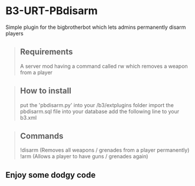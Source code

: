 # B3-URT-PBdisarm
Simple plugin for the bigbrotherbot which lets admins permanently disarm players

>## Requirements
>A server mod having a command called rw which removes a weapon from a player

>## How to install
>put the 'pbdisarm.py' into your /b3/extplugins folder
import the pbdisarm.sql file into your database
add the following line to your b3.xml
<plugin name="pbdisarm"/>

>## Commands
>!disarm <player> (Removes all weapons / grenades from a player permanently)
>!arm <player> (Allows a player to have guns / grenades again)

## Enjoy some dodgy code
